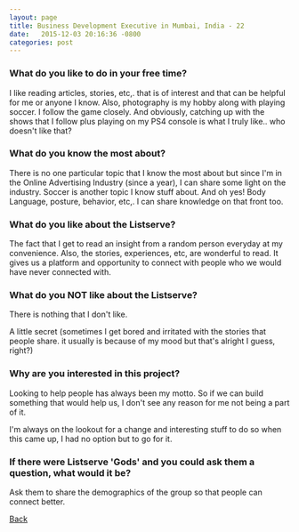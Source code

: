 ```yaml
---
layout: page
title: Business Development Executive in Mumbai, India - 22
date:   2015-12-03 20:16:36 -0800
categories: post
---
```


### What do you like to do in your free time?
<p>I like reading articles, stories, etc,. that is of interest and that can be helpful for me or anyone I know.
Also, photography is my hobby along with playing soccer. I follow the game closely.
And obviously, catching up with the shows that I follow plus playing on my PS4 console is what I truly like.. who doesn't like that?</p>

### What do you know the most about?
<p>There is no one particular topic that I know the most about but since I'm in the Online Advertising Industry (since a year), I can share some light on the industry. 
Soccer is another topic I know stuff about.
And oh yes! Body Language, posture, behavior, etc,. I can share knowledge on that front too.
</p>

### What do you like about the Listserve?
<p>The fact that I get to read an insight from a random person everyday at my convenience. Also, the stories, experiences, etc, are wonderful to read.
It gives us a platform and opportunity to connect with people who we would have never connected with.</p>

### What do you NOT like about the Listserve?
<p>There is nothing that I don't like.

A little secret
(sometimes I get bored and irritated with the stories that people share. it usually is because of my mood but that's alright I guess, right?)</p>

### Why are you interested in this project?
<p>Looking to help people has always been my motto. So if we can build something that would help us, I don't see any reason for me not being a part of it.

I'm always on the lookout for a change and interesting stuff to do so when this came up, I had no option but to go for it.
</p>

### If there were Listserve 'Gods' and you could ask them a question, what would it be?
<p>Ask them to share the demographics of the group so that people can connect better.</p>

[Back][1]

[1]: /responders/all